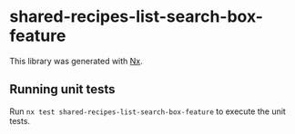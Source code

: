 # shared-recipes-list-search-box-feature

This library was generated with [Nx](https://nx.dev).

## Running unit tests

Run `nx test shared-recipes-list-search-box-feature` to execute the unit tests.
